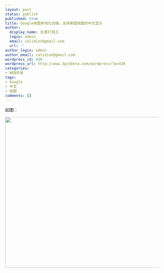 ```yaml
---
layout: post
status: publish
published: true
title: Google地图本地化加强，支持美国地图的中文显示
author:
  display_name: 北漂IT民工
  login: admin
  email: calidion@gmail.com
  url: ''
author_login: admin
author_email: calidion@gmail.com
wordpress_id: 439
wordpress_url: http://www.3gcnbeta.com/wordpress/?p=439
categories:
- WEB开发
tags:
- Google
- 中文
- 地图
comments: []
---
```

<p>如图：</p>
<p><a rel="attachment wp-att-440" href="http://www.3gcnbeta.com/wordpress/2010/04/19/google%e5%9c%b0%e5%9b%be%e6%9c%ac%e5%9c%b0%e5%8c%96%e5%8a%a0%e5%bc%ba%ef%bc%8c%e6%94%af%e6%8c%81%e7%be%8e%e5%9b%bd%e5%9c%b0%e5%9b%be%e7%9a%84%e4%b8%ad%e6%96%87%e6%98%be%e7%a4%ba/screenshot/"><img class="aligncenter size-large wp-image-440" title="Screenshot" src="http://www.3gcnbeta.com/wordpress/wp-content/uploads/2010/04/Screenshot-1024x496.png" alt="" width="1024" height="496" /></a></p>
